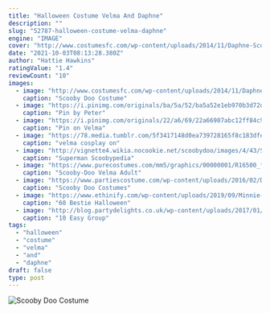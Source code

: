 ```yaml
---
title: "Halloween Costume Velma And Daphne"
description: ""
slug: "52787-halloween-costume-velma-daphne"
engine: "IMAGE"
cover: "http://www.costumesfc.com/wp-content/uploads/2014/11/Daphne-Scooby-Doo-Costume.jpg"
date: "2021-10-03T08:13:28.380Z"
author: "Hattie Hawkins"
ratingValue: "1.4"
reviewCount: "10"
images:
  - image: "http://www.costumesfc.com/wp-content/uploads/2014/11/Daphne-Scooby-Doo-Costume.jpg"
    caption: "Scooby Doo Costume"
  - image: "https://i.pinimg.com/originals/ba/5a/52/ba5a52e1eb970b3d72dc7aec5f7954b8.png"
    caption: "Pin by Peter"
  - image: "https://i.pinimg.com/originals/22/a6/69/22a66907abc12ff84c92b6902ba44d8d.jpg"
    caption: "Pin on Velma"
  - image: "https://78.media.tumblr.com/5f3417148d0ea739728165f8c183dfe6/tumblr_nr1k1zGZM61tq0c72o1_500.jpg"
    caption: "velma cosplay on"
  - image: "http://vignette4.wikia.nocookie.net/scoobydoo/images/4/43/Superman_costume_at_Banning_Junction_party.png/revision/latest?cb=20151220115533"
    caption: "Superman Scoobypedia"
  - image: "https://www.purecostumes.com/mm5/graphics/00000001/R16500_full_1.jpg"
    caption: "Scooby-Doo Velma Adult"
  - image: "https://www.partiescostume.com/wp-content/uploads/2016/02/Daphne-Scooby-Doo-Costume.jpg"
    caption: "Scooby Doo Costumes"
  - image: "https://www.ethinify.com/wp-content/uploads/2019/09/Minnie-Mouse-Costume.jpg"
    caption: "60 Bestie Halloween"
  - image: "http://blog.partydelights.co.uk/wp-content/uploads/2017/01/Grease-Group-Costume.jpg"
    caption: "10 Easy Group"
tags:
  - "halloween"
  - "costume"
  - "velma"
  - "and"
  - "daphne"
draft: false
type: post
---
```



![Scooby Doo Costume](http://www.costumesfc.com/wp-content/uploads/2014/11/Daphne-Scooby-Doo-Costume.jpg "Scooby Doo Costume")


<!--inArticleAds-->

<!--galleryOne-->


<!--inArticleAds-->

<!--galleryTwo-->


<!--galleryThree-->

